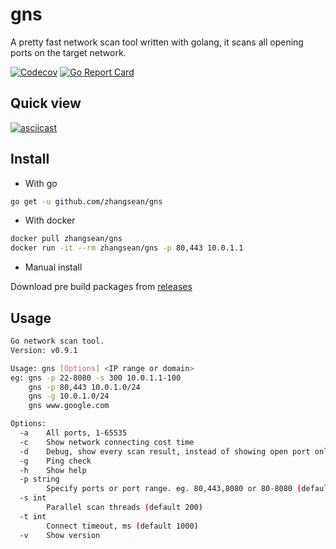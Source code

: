 # gns

A pretty fast network scan tool written with golang, it scans all opening ports on the target network.

[![Codecov](https://codecov.io/gh/zhangsean/gns/branch/master/graph/badge.svg)](https://codecov.io/gh/zhangsean/gns)
[![Go Report Card](https://goreportcard.com/badge/github.com/zhangsean/gns)](https://goreportcard.com/report/github.com/zhangsean/gns)

## Quick view

[![asciicast](https://asciinema.org/a/448361.svg)](https://asciinema.org/a/448361)

## Install

* With go

```sh
go get -u github.com/zhangsean/gns
```

* With docker

```sh
docker pull zhangsean/gns
docker run -it --rm zhangsean/gns -p 80,443 10.0.1.1
```

* Manual install

Download pre build packages from [releases](https://github.com/zhangsean/gns/releases/latest)

## Usage

```sh
Go network scan tool.
Version: v0.9.1

Usage: gns [Options] <IP range or domain>
eg: gns -p 22-8080 -s 300 10.0.1.1-100
    gns -p 80,443 10.0.1.0/24
    gns -g 10.0.1.0/24
    gns www.google.com

Options:
  -a    All ports, 1-65535
  -c    Show network connecting cost time
  -d    Debug, show every scan result, instead of showing open port only
  -g    Ping check
  -h    Show help
  -p string
        Specify ports or port range. eg. 80,443,8080 or 80-8080 (default "21,22,23,53,80,135,139,443,445,1080,1433,1521,3306,3389,5432,6379,8080")
  -s int
        Parallel scan threads (default 200)
  -t int
        Connect timeout, ms (default 1000)
  -v    Show version
```
